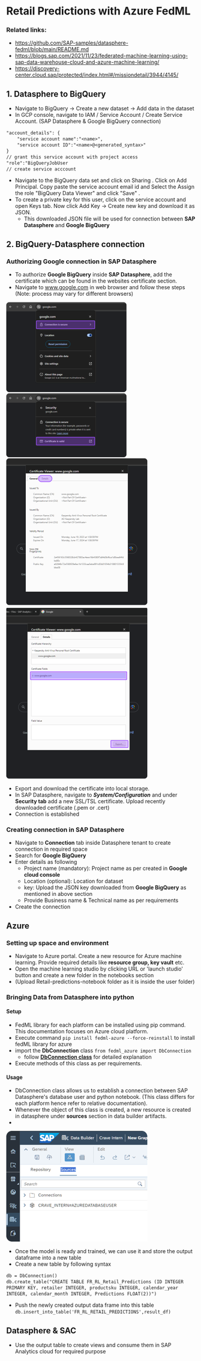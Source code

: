 # Retail Predictions with Azure FedML
### Related links:
- https://github.com/SAP-samples/datasphere-fedml/blob/main/README.md
- https://blogs.sap.com/2021/11/23/federated-machine-learning-using-sap-data-warehouse-cloud-and-azure-machine-learning/
- https://discovery-center.cloud.sap/protected/index.html#/missiondetail/3944/4145/

## 1. Datasphere to BigQuery
- Navigate to BigQuery -> Create a new dataset -> Add data in the dataset
- In GCP console, navigate to IAM / Service Account / Create Service Account. (SAP Datasphere & Google BigQuery connection)
```
"account_details": {
	"service account name":"<name>",
	"service account ID":"<name>@<generated_syntax>"
}
// grant this service account with project access
"role":"BigQueryJobUser
// create service acccount
```
- Navigate to the BigQuery data set and click on Sharing . Click on Add Principal. Copy paste the service account email id and Select the Assign the role "BigQuery Data Viewer" and click "Save" . 
- To create a private key for this user, click on the service account and open Keys tab. Now click Add Key -> Create new key and download it as JSON.
	- This downloaded JSON file will be used for connection between **SAP Datasphere** and **Google BigQuery**

## 2. BigQuery-Datasphere connection
### Authorizing Google connection in SAP Datasphere
- To authorize **Google BigQuery** inside **SAP Datasphere**, add the certificate which can be found in the websites certificate section.
- Navigate to www.google.com in web browser and follow these steps (Note: process may vary for different browsers)

![con1](./dspcon1.png)<br>
![con2](./dspcon2.png)<br>
![con3](./dspcon3.png)<br>
![con4](./dspcon4.png)<br>

- Export and download the certificate into local storage.
- In SAP Datasphere, navigate to ***System/Configuration*** and under **Security tab** add a new SSL/TSL certificate. Upload recently downloaded certificate (.pem or .cert)
- Connection is established

### Creating connection in SAP Datasphere
- Navigate to **Connection** tab inside Datasphere tenant to create connection in required space
- Search for **Google BigQuery** 
- Enter details as following
	- Project name (mandatory): Project name as per created in **Google cloud console**
	- Location (optional): Location for dataset
	- key: Upload the JSON key downloaded from **Google BigQuery** as mentioned in above section
	- Provide Business name & Technical name as per requirements
- Create the connection

## Azure
### Setting up space and environment
- Navigate to Azure portal. Create a new resource for Azure machine learning. Provide required details like **resource group, key vault** etc.
- Open the machine learning studio by clicking URL or 'launch studio' button and create a new folder in the notebooks section
- (Upload Retail-predictions-notebook folder as it is inside the user folder)

### Bringing Data from Datasphere into python
#### Setup
- FedML library for each platform can be installed using pip command. This documentation focuses on Azure cloud platform.
- Execute command `pip install fedml-azure --force-reinstall` to install fedML library for azure
- import the **DbConnection** class `from fedml_azure import DbConnection`
	- follow **[DbConnection class](https://github.com/SAP-samples/datasphere-fedml/blob/main/dbconnection.md)** for detailed explanation
- Execute methods of this class as per requirements.
#### Usage
- DbConnection class allows us to establish a connection between SAP Datasphere's database user and python notebook. (This class differs for each platform hence refer to relative documentation).
- Whenever the object of this class is created, a new resource is created in datasphere under **sources** section in data builder artifacts.
- 
![dspuser](./dspuser.png)
- Once the model is ready and trained, we can use it and store the output dataframe into a new table
- Create a new table by following syntax
```
db = DbConnection()
db.create_table("CREATE TABLE FR_RL_Retail_Predictions (ID INTEGER PRIMARY KEY, retailer INTEGER, productsku INTEGER, calendar_year INTEGER, calendar_month INTEGER, Predictions FLOAT(2))")
```
- Push the newly created output data frame into this table
`db.insert_into_table('FR_RL_RETAIL_PREDICTIONS',result_df)`


## Datasphere & SAC
- Use the output table to create views and consume them in SAP Analytics cloud for required purpose
